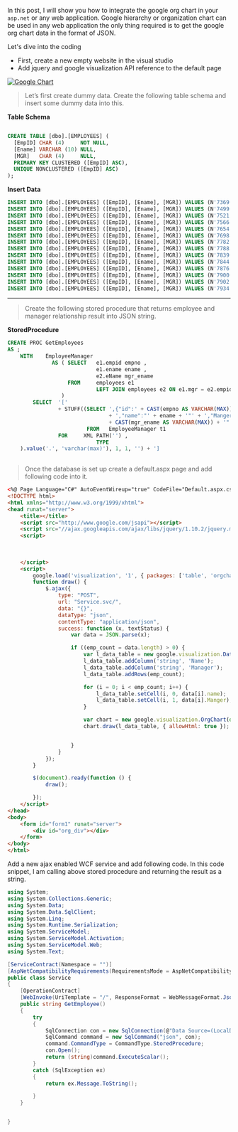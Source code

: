 
In this post, I will show you how to integrate the google org chart in your  `asp.net` or any web application. Google hierarchy or organization chart can be used in any web application the only thing required is to get the google org chart data in the format of JSON.

Let's dive into the coding

-   First, create a new empty website in the visual studio
-   Add jquery and google visualization API reference to the default page

[![](http://4.bp.blogspot.com/-5liL_1jkoz0/Um_bUANr-BI/AAAAAAAACjY/SC6WTkQl5aY/s640/orgchart.png "Google Chart")](https://www.blogger.com/blog/post/edit/6673695286148904603/1003635980750663012#)

> Let’s first create dummy data. Create the following table schema and insert some dummy data into this.

**Table Schema**

```sql

CREATE TABLE [dbo].[EMPLOYEES] (
  [EmpID] CHAR (4)     NOT NULL,
  [Ename] VARCHAR (10) NULL,
  [MGR]   CHAR (4)     NULL,
  PRIMARY KEY CLUSTERED ([EmpID] ASC),
  UNIQUE NONCLUSTERED ([EmpID] ASC)
);

```

**Insert Data**

```sql
INSERT INTO [dbo].[EMPLOYEES] ([EmpID], [Ename], [MGR]) VALUES (N'7369', N'Smith', N'7902')
INSERT INTO [dbo].[EMPLOYEES] ([EmpID], [Ename], [MGR]) VALUES (N'7499', N'Allen', N'7698')
INSERT INTO [dbo].[EMPLOYEES] ([EmpID], [Ename], [MGR]) VALUES (N'7521', N'Ward', N'7698')
INSERT INTO [dbo].[EMPLOYEES] ([EmpID], [Ename], [MGR]) VALUES (N'7566', N'Jones', N'7839')
INSERT INTO [dbo].[EMPLOYEES] ([EmpID], [Ename], [MGR]) VALUES (N'7654', N'Martin', N'7698')
INSERT INTO [dbo].[EMPLOYEES] ([EmpID], [Ename], [MGR]) VALUES (N'7698', N'Blake', N'7839')
INSERT INTO [dbo].[EMPLOYEES] ([EmpID], [Ename], [MGR]) VALUES (N'7782', N'Clark', N'7839')
INSERT INTO [dbo].[EMPLOYEES] ([EmpID], [Ename], [MGR]) VALUES (N'7788', N'Scott', N'7566')
INSERT INTO [dbo].[EMPLOYEES] ([EmpID], [Ename], [MGR]) VALUES (N'7839', N'King', NULL)
INSERT INTO [dbo].[EMPLOYEES] ([EmpID], [Ename], [MGR]) VALUES (N'7844', N'Turner', N'7698')
INSERT INTO [dbo].[EMPLOYEES] ([EmpID], [Ename], [MGR]) VALUES (N'7876', N'Adams', N'7788')
INSERT INTO [dbo].[EMPLOYEES] ([EmpID], [Ename], [MGR]) VALUES (N'7900', N'James', N'7698')
INSERT INTO [dbo].[EMPLOYEES] ([EmpID], [Ename], [MGR]) VALUES (N'7902', N'Ford', N'7566')
INSERT INTO [dbo].[EMPLOYEES] ([EmpID], [Ename], [MGR]) VALUES (N'7934', N'Miller', N'7782')

```

----------

> Create the following stored procedure that returns employee and manager relationship result into JSON string.

**StoredProcedure**

```sql
CREATE PROC GetEmployees
AS ;
    WITH    EmployeeManager
              AS ( SELECT   e1.empid empno ,
                            e1.ename ename ,
                            e2.eName mgr_ename
                   FROM     employees e1
                            LEFT JOIN employees e2 ON e1.mgr = e2.empid
                 )
        SELECT  '['
                + STUFF((SELECT ',{"id":' + CAST(empno AS VARCHAR(MAX))
                                + ',"name":"' + ename + '"' + ',"Manger":"'
                                + CAST(mgr_ename AS VARCHAR(MAX)) + '"' + '}'
                         FROM   EmployeeManager t1
                FOR     XML PATH('') ,
                            TYPE
    ).value('.', 'varchar(max)'), 1, 1, '') + ']
 

```

> Once the database is set up create a default.aspx page and add following code into it.

```html
<%@ Page Language="C#" AutoEventWireup="true" CodeFile="Default.aspx.cs" Inherits="_Default" %>
<!DOCTYPE html>
<html xmlns="http://www.w3.org/1999/xhtml">
<head runat="server">
    <title></title>
    <script src="http://www.google.com/jsapi"></script>
    <script src="//ajax.googleapis.com/ajax/libs/jquery/1.10.2/jquery.min.js"></script>
    <script>
   
    
    
    </script>
    <script>
        google.load('visualization', '1', { packages: ['table', 'orgchart'] });
        function draw() {
            $.ajax({
                type: "POST",
                url: "Service.svc/",
                data: "{}",
                dataType: "json",
                contentType: "application/json",
                success: function (x, textStatus) {
                    var data = JSON.parse(x);

                    if ((emp_count = data.length) > 0) {
                        var l_data_table = new google.visualization.DataTable();
                        l_data_table.addColumn('string', 'Name');
                        l_data_table.addColumn('string', 'Manager');
                        l_data_table.addRows(emp_count);

                        for (i = 0; i < emp_count; i++) {
                            l_data_table.setCell(i, 0, data[i].name);
                            l_data_table.setCell(i, 1, data[i].Manger);
                        }

                        var chart = new google.visualization.OrgChart(document.getElementById('org_div'));
                        chart.draw(l_data_table, { allowHtml: true });


                    }
                }
            });
        }

        $(document).ready(function () {
            draw();

        });
    </script>
</head>
<body>
    <form id="form1" runat="server">
        <div id="org_div"></div>
    </form>
</body>
</html> 

```

Add a new ajax enabled WCF service and add following code. In this code snippet, I am calling above stored procedure and returning the result as a string.

```csharp
using System;
using System.Collections.Generic;
using System.Data;
using System.Data.SqlClient;
using System.Linq;
using System.Runtime.Serialization;
using System.ServiceModel;
using System.ServiceModel.Activation;
using System.ServiceModel.Web;
using System.Text;

[ServiceContract(Namespace = "")]
[AspNetCompatibilityRequirements(RequirementsMode = AspNetCompatibilityRequirementsMode.Allowed)]
public class Service
{
    [OperationContract]
    [WebInvoke(UriTemplate = "/", ResponseFormat = WebMessageFormat.Json)]
    public string GetEmployee()
    {
        try
        {
            SqlConnection con = new SqlConnection(@"Data Source=(LocalDB)\v11.0;AttachDbFilename=|DataDirectory|\Database.mdf;Integrated Security=True");
            SqlCommand command = new SqlCommand("json", con);
            command.CommandType = CommandType.StoredProcedure;
            con.Open();
            return (string)command.ExecuteScalar();
        }
        catch (SqlException ex)
        {
            return ex.Message.ToString();

        }
    }


}
```
<!--stackedit_data:
eyJoaXN0b3J5IjpbLTI1MTI3MTA5MCwtNjg1NDU3NzcyXX0=
-->